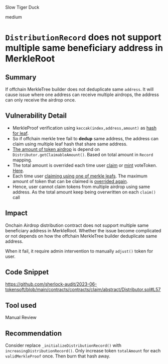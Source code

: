 Slow Tiger Duck

medium

# `DistributionRecord` does not support multiple same beneficiary address in MerkleRoot

## Summary

If offchain MerkleTree builder does not deduplicate same `address`.
It will cause issue where one address can receive multiple airdrops, the address can only receive the airdrop once.

## Vulnerability Detail

- MerkleProof verification using `keccak(index,address,amount)` as [hash for leaf](https://github.com/sherlock-audit/2023-06-tokensoft/blob/main/contracts/contracts/claim/ContinuousVestingMerkle.sol#L50).
- So if offchain merkle tree fail to **dedup** same address, the address can claim using multiple leaf hash that share same address.
- [The amount of token airdrop](https://github.com/sherlock-audit/2023-06-tokensoft/blob/main/contracts/contracts/claim/abstract/Distributor.sol#L121) is depend on `Distributor.getClaimableAmount()`. Based on total amount in `Record` mapping.
- The total amount is overrided each time user [claim](https://github.com/sherlock-audit/2023-06-tokensoft/blob/main/contracts/contracts/claim/abstract/AdvancedDistributor.sol#L87-L95) or [mint](https://github.com/sherlock-audit/2023-06-tokensoft/blob/main/contracts/contracts/claim/abstract/AdvancedDistributor.sol#L77-L85) voteToken. [Here](https://github.com/sherlock-audit/2023-06-tokensoft/blob/main/contracts/contracts/claim/abstract/Distributor.sol#L57).
- Each time user [claiming using one of merkle leafs](https://github.com/sherlock-audit/2023-06-tokensoft/blob/main/contracts/contracts/claim/ContinuousVestingMerkle.sol#L55-L69). The maximum amount of token that can be claimed is [overrided again](https://github.com/sherlock-audit/2023-06-tokensoft/blob/main/contracts/contracts/claim/abstract/Distributor.sol#L73-L76).
- Hence, user cannot claim tokens from multiple airdrop using same address. As the total amount keep being overwritten on each `claim()` call

## Impact

Onchain Airdrop distribution contract does not support multiple same beneficiary address in MerkleRoot.
Whether the issue become complicated or not depends on how the offchain MerkleTree builder deduplicate same address.

When it fail, it require admin intervention to manually `adjust()` token for user.

## Code Snippet

https://github.com/sherlock-audit/2023-06-tokensoft/blob/main/contracts/contracts/claim/abstract/Distributor.sol#L57

## Tool used

Manual Review

## Recommendation

Consider replace `_initializeDistributionRecord()` with `increasingDistributionRecord()`.
Only increase token `totalAmount` for each `validMerkleProof` once. Then burn that hash away.
